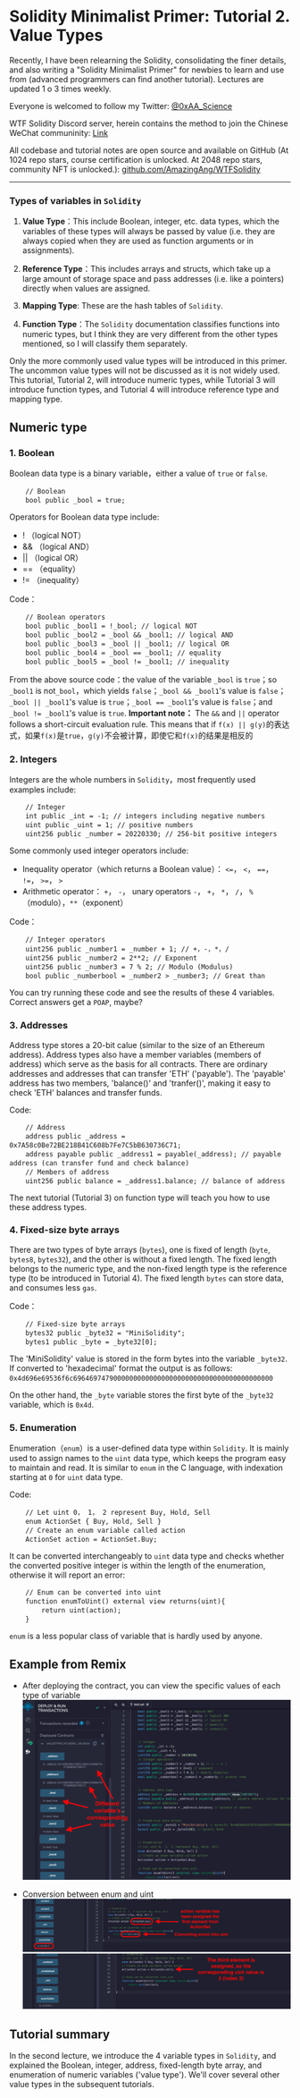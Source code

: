 # Solidity Minimalist Primer: Tutorial 2. Value Types

Recently, I have been relearning the Solidity, consolidating the finer details, and also writing a "Solidity Minimalist Primer" for newbies to learn and use from (advanced programmers can find another tutorial). Lectures are updated 1 o 3 times weekly. 

Everyone is welcomed to follow my Twitter: [@0xAA_Science](https://twitter.com/0xAA_Science)

WTF Solidity Discord server, herein contains the method to join the Chinese WeChat communinity: [Link](https://discord.gg/5akcruXrsk)

All codebase and tutorial notes are open source and available on GitHub (At 1024 repo stars, course certification is unlocked. At 2048 repo stars, community NFT is unlocked.): [github.com/AmazingAng/WTFSolidity](https://github.com/AmazingAng/WTFSolidity)

-----

### Types of variables in `Solidity`
1. **Value Type**：This include Boolean, integer, etc. data types, which the variables of these types will always be passed by value (i.e. they are always copied when they are used as function arguments or in assignments).

2. **Reference Type**：This includes arrays and structs, which take up a large amount of storage space and pass addresses (i.e. like a pointers) directly when values are assigned.

3. **Mapping Type**: These are the hash tables of `Solidity`.

4. **Function Type**：The `Solidity` documentation classifies functions into numeric types, but I think they are very different from the other types mentioned, so I will classify them separately. 

Only the more commonly used value types will be introduced in this primer. The uncommon value types will not be discussed as it is not widely used. This tutorial, Tutorial 2, will introduce numeric types, while Tutorial 3 will introduce function types, and Tutorial 4 will introduce reference type and mapping type.


## Numeric type
### 1. Boolean
Boolean data type is a binary variable，either a value of `true` or `false`.
```solidity
    // Boolean
    bool public _bool = true;
```
Operators for Boolean data type include:

- !  （logical NOT）
- && （logical AND）
- || （logical OR）
- == （equality）
- != （inequality）

Code：
```solidity
    // Boolean operators
    bool public _bool1 = !_bool; // logical NOT
    bool public _bool2 = _bool && _bool1; // logical AND
    bool public _bool3 = _bool || _bool1; // logical OR
    bool public _bool4 = _bool == _bool1; // equality
    bool public _bool5 = _bool != _bool1; // inequality
```
From the above source code：the value of the variable `_bool` is `true`；so `_bool1` is not`_bool`，which yields `false`；`_bool && _bool1`'s value is `false`；`_bool || _bool1`'s value is `true`；`_bool == _bool1`'s value is `false`；and `_bool != _bool1`'s value is `true`.
**Important note：** The `&&` and `||` operator follows a short-circuit evaluation rule. This means that if `f(x) || g(y)`的表达式，如果`f(x)`是`true`，`g(y)`不会被计算，即使它和`f(x)`的结果是相反的

### 2. Integers
Integers are the whole numbers in `Solidity`，most frequently used examples include:
```solidity
    // Integer
    int public _int = -1; // integers including negative numbers
    uint public _uint = 1; // positive numbers
    uint256 public _number = 20220330; // 256-bit positive integers
```
Some commonly used integer operators include:

- Inequality operator（which returns a Boolean value）： `<=`， `<`， `==`， `!=`， `>=`， `>` 
- Arithmetic operator： `+`， `-`， unary operators `-`， `+`， `*`， `/`， `%`（modulo），`**`（exponent）

Code：
```solidity
    // Integer operators
    uint256 public _number1 = _number + 1; // +，-，*，/
    uint256 public _number2 = 2**2; // Exponent
    uint256 public _number3 = 7 % 2; // Modulo (Modulus)
    bool public _numberbool = _number2 > _number3; // Great than
```
You can try running these code and see the results of these 4 variables. Correct answers get a `POAP`, maybe?

### 3. Addresses
Address type stores a 20-bit calue (similar to the size of an Ethereum address). Address types also have a member variables (members of address) which serve as the basis for all contracts. There are ordinary addresses and addresses that can transfer 'ETH' ('payable'). The 'payable' address has two members, 'balance()' and 'tranfer()', making it easy to check 'ETH' balances and transfer funds.

Code:
```solidity
    // Address
    address public _address = 0x7A58c0Be72BE218B41C608b7Fe7C5bB630736C71;
    address payable public _address1 = payable(_address); // payable address (can transfer fund and check balance)
    // Members of address
    uint256 public balance = _address1.balance; // balance of address
```
The next tutorial (Tutorial 3) on function type will teach you how to use these address types.

### 4. Fixed-size byte arrays
There are two types of byte arrays (`bytes`), one is fixed of length (`byte`, `bytes8`, `bytes32`), and the other is without a fixed length. The fixed length belongs to the numeric type, and the non-fixed length type is the reference type (to be introduced in Tutorial 4). The fixed length `bytes` can store data, and consumes less `gas`.

Code：
```solidity
    // Fixed-size byte arrays
    bytes32 public _byte32 = "MiniSolidity"; 
    bytes1 public _byte = _byte32[0]; 
```

The 'MiniSolidity' value is stored in the form bytes into the variable `_byte32`. If converted to 'hexadecimal' format the output is as follows: `0x4d696e69536f6c69646974790000000000000000000000000000000000000000`

On the other hand, the `_byte` variable stores the first byte of the `_byte32` variable, which is `0x4d`.

### 5. Enumeration
Enumeration（`enum`）is a user-defined data type within `Solidity`. It is mainly used to assign names to the `uint` data type, which keeps the program easy to maintain and read. It is similar to `enum` in the C language, with indexation starting at `0` for `uint` data type.

Code:
```solidity
    // Let uint 0， 1， 2 represent Buy, Hold, Sell
    enum ActionSet { Buy, Hold, Sell }
    // Create an enum variable called action
    ActionSet action = ActionSet.Buy;
```

It can be converted interchangeably to `uint` data type and checks whether the converted positive integer is within the length of the enumeration, otherwise it will report an error:
```solidity
    // Enum can be converted into uint
    function enumToUint() external view returns(uint){
        return uint(action);
    }
```
`enum` is a less popular class of variable that is hardly used by anyone. 

## Example from Remix
- After deploying the contract, you can view the specific values of each type of variable
![2-1.png](./img/2-1.png)
  
- Conversion between enum and uint
![2-2.png](./img/2-2.png)
![2-3.png](./img/2-3.png)

## Tutorial summary 
In the second lecture, we introduce the 4 variable types in `Solidity`, and explained the Boolean, integer, address, fixed-length byte array, and enumeration of numeric variables ('value type'). We'll cover several other value types in the subsequent tutorials.
